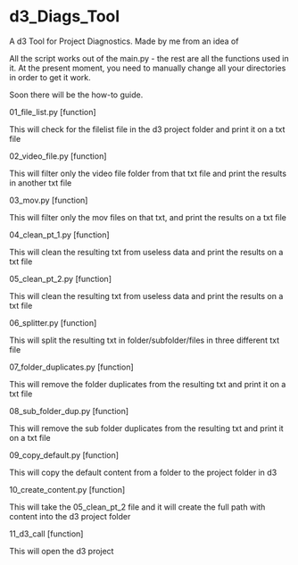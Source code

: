 # d3_Diags_Tool

 A d3 Tool for Project Diagnostics. Made by me from an idea of 
 
 All the script works out of the main.py - the rest are all the functions used in it.
 At the present moment, you need to manually change all your directories in order to get it work.
 
 Soon there will be the how-to guide.

01_file_list.py [function]

This will check for the filelist file in the d3 project folder and print it
on a txt file

02_video_file.py [function]

This will filter only the video file folder from that txt file
 and print the results in another txt file

03_mov.py [function]

This will filter only the mov files on that txt, and print the results on a
txt file

04_clean_pt_1.py [function]

This will clean the resulting txt from useless data and print the results on a
txt file

05_clean_pt_2.py [function]

This will clean the resulting txt from useless data and print the results on a
txt file

06_splitter.py [function]

This will split the resulting txt in folder/subfolder/files in three different
txt file

07_folder_duplicates.py [function]

This will remove the folder duplicates from the resulting txt and print it on a
txt file

08_sub_folder_dup.py [function]

This will remove the sub folder duplicates from the resulting txt and print it
on a txt file

09_copy_default.py [function]

This will copy the default content from a folder to the project folder in d3

10_create_content.py [function]

This will take the 05_clean_pt_2 file and it will create the full path with
content into the d3 project folder

11_d3_call [function]

This will open the d3 project
